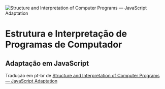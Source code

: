 <div aling="center">
  
  <img src="http://source-academy.github.io/sicp/sicp.png" alt="Structure and Interpretation of Computer Programs
— JavaScript Adaptation" />
  
  <h1>Estrutura e Interpretação de Programas de Computador</h1>
  <h2>Adaptação em JavaScript</h2>
  
</div>

Tradução em pt-br de [Structure and Interpretation of Computer Programs — JavaScript Adaptation](https://sourceacademy.org/sicpjs/index)
